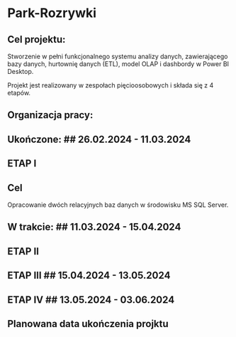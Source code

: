 # Park-Rozrywki

## Cel projektu:
Stworzenie w pełni funkcjonalnego systemu analizy danych, zawierającego bazy danych, hurtownię danych (ETL), model OLAP i dashbordy w Power BI Desktop.

Projekt jest realizowany w zespołach pięcioosobowych i składa się z 4 etapów.

## Organizacja pracy: ##

## Ukończone: ## 26.02.2024 - 11.03.2024
## ETAP I ##  
## Cel ##
Opracowanie dwóch relacyjnych baz danych w środowisku MS SQL Server.


## W trakcie: ## 11.03.2024 - 15.04.2024
## ETAP II ##


## ETAP III ## 15.04.2024 - 13.05.2024

## ETAP IV ## 13.05.2024 - 03.06.2024


## Planowana data ukończenia projktu ##
